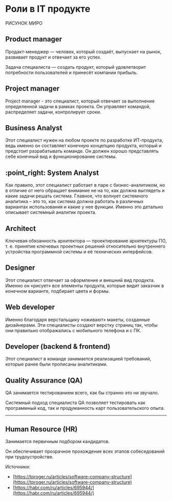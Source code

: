 # Роли в IT продукте

РИСУНОК МИРО

## Product manager

Продакт-менеджер — человек, который создаёт, выпускает на рынок, развивает продукт и отвечает за его успех.

Задача специалиста — создать продукт, который удовлетворит потребности пользователей и принесёт компании прибыль.

## Project manager

Project manager - это специалист, который отвечает за выполнение определенной задачи в рамках проекта. Он управляет командой, распределяет задачи, контролирует сроки.

## **Business Analyst**

Этот специалист нужен на любом проекте по разработке ИТ-продукта, ведь именно он составляет  конечную концепцию продукта, который и предстоит разрабатывать команде. Он должен хорошо представлять себе конечный вид и функционирование системы.

## :point\_right: **System Analyst**

Как правило, этот специалист работает в паре с бизнес-аналитиком, но в отличие от него обращает внимание не на то, как должна выглядеть и какие задачи решать система. Главное, что волнует системного аналитика – это то, как система должна работать в различных вариантах использования и какие у нее функции. Именно это детально описывает системный аналитик проекта.

## Architect

Ключевая обязанность архитектора — проектирование архитектуры ПО, т. е. принятие ключевых проектных решений относительно внутреннего устройства программной системы и её технических интерфейсов.

## **Designer**

Этот специалист отвечает за оформление и внешний вид продукта. Именно он «рисует» все элементы продукта, которые видит заказчик в конечном варианте, подбирает цвета и формы.

## **Web developer**

Именно благодаря верстальщику «оживают» макеты, созданные дизайнерами. Эти специалисты создают верстку страниц так, чтобы они правильно отображались с мобильного телефона и с ПК.

## **Developer (backend & frontend)**

Этот специалист в команде занимается реализацией требований, которые ранее были прописаны аналитиками.

## Quality Assurance (QA)

QA занимается тестированием всего, как бы странно это ни звучало.

Системный подход специалиста QA позволяет тестировать как программный код, так и продуманность карт пользовательского опыта.

***

## Human Resource (HR)

Занимается первичным подбором кандидатов.

Он обеспечивает прозрачное прохождение всех этапов собеседований при трудоустройстве.







Источники:

* [https://tproger.ru/articles/software-company-structure](https://tproger.ru/articles/software-company-structure)
* [https://habr.com/ru/articles/695944/](https://habr.com/ru/articles/695944/)
